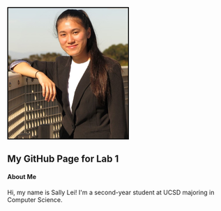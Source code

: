 
<img src="me.JPG" alt="Pic of Me" style="width:275px; height:300px; border:2px solid #000"/>

## My GitHub Page for Lab 1
#### About Me
Hi, my name is Sally Lei! I'm a second-year student at UCSD majoring in Computer Science. 



